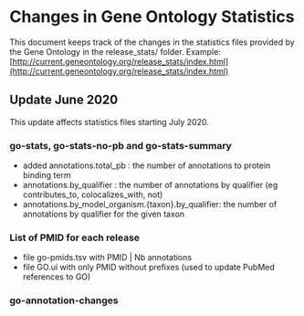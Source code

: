 # Changes in Gene Ontology Statistics

This document keeps track of the changes in the statistics files provided by the Gene Ontology in the release_stats/ folder.
Example: [http://current.geneontology.org/release_stats/index.html](http://current.geneontology.org/release_stats/index.html)

## Update June 2020

This update affects statistics files starting July 2020.

### go-stats, go-stats-no-pb and go-stats-summary
* added annotations.total_pb : the number of annotations to protein binding term
* annotations.by_qualifier : the number of annotations by qualifier (eg contributes_to, colocalizes_with, not)
* annotations.by_model_organism.{taxon}.by_qualifier: the number of annotations by qualifier for the given taxon

### List of PMID for each release
* file go-pmids.tsv with PMID | Nb annotations
* file GO.ui with only PMID without prefixes (used to update PubMed references to GO)

### go-annotation-changes



